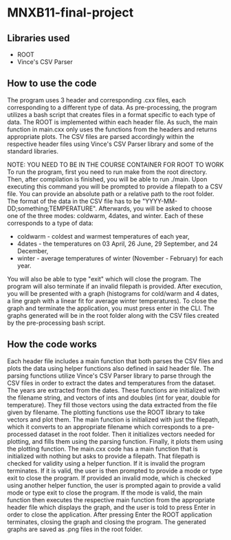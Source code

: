 # MNXB11-final-project

## Libraries used
- ROOT
- Vince's CSV Parser 

## How to use the code

The program uses 3 header and corresponding .cxx files, each corresponding to a different type of data. As pre-processing, the program utilizes a bash script that creates files in a format specific to each type of data. The ROOT is implemented within each header file. As such, the main function in main.cxx only uses the functions from the headers and returns appropriate plots. 
The CSV files are parsed accordingly within the respective header files using Vince's CSV Parser library and some of the standard libraries.

NOTE: YOU NEED TO BE IN THE COURSE CONTAINER FOR ROOT TO WORK
To run the program, first you need to run make from the root directory. Then, after compilation is finished, you will be able to run ./main. Upon executing this command you will be prompted to provide a filepath to a CSV file. You can provide an absolute path or a relative path to the root folder. The format of the data in the CSV file has to be "YYYY-MM-DD;something;TEMPERATURE". Afterwards, you will be asked to choose one of the three modes: coldwarm, 4dates, and winter. Each of these corresponds to a type of data: 
- coldwarm - coldest and warmest temperatures of each year,
- 4dates - the temperatures on 03 April, 26 June, 29 September, and 24 December,
- winter - average temperatures of winter (November - February) for each year.

You will also be able to type "exit" which will close the program. The program will also terminate if an invalid filepath is provided.
After execution, you will be presented with a graph (histograms for cold/warm and 4 dates, a line graph with a linear fit for average winter temperatures). To close the graph and terminate the application, you must press enter in the CLI. The graphs generated will be in the root folder along with the CSV files created by the pre-processing bash script.

## How the code works
Each header file includes a main function that both parses the CSV files and plots the data using helper functions also defined in said header file. The parsing functions utilize Vince's CSV Parser library to parse through the CSV files in order to extract the dates and temperatures from the dataset. The years are extracted from the dates. These functions are initialized with the filename string, and vectors of ints and doubles (int for year, double for temperature). They fill those vectors using the data extracted from the file given by filename. The plotting functions use the ROOT library to take vectors and plot them. The main function is initialized with just the filepath, which it converts to an appropriate filename which corresponds to a pre-processed dataset in the root folder. Then it initializes vectors needed for plotting, and fills them using the parsing function. Finally, it plots them using the plotting function.
The main.cxx code has a main function that is initialized with nothing but asks to provide a filepath. That filepath is checked for validity using a helper function. If it is invalid the program terminates. If it is valid, the user is then prompted to provide a mode or type exit to close the program. If provided an invalid mode, which is checked using another helper function, the user is prompted again to provide a valid mode or type exit to close the program. If the mode is valid, the main function then executes the respective main function from the appropriate header file which displays the graph, and the user is told to press Enter in order to close the application. After pressing Enter the ROOT application terminates, closing the graph and closing the program. The generated graphs are saved as .png files in the root folder.
